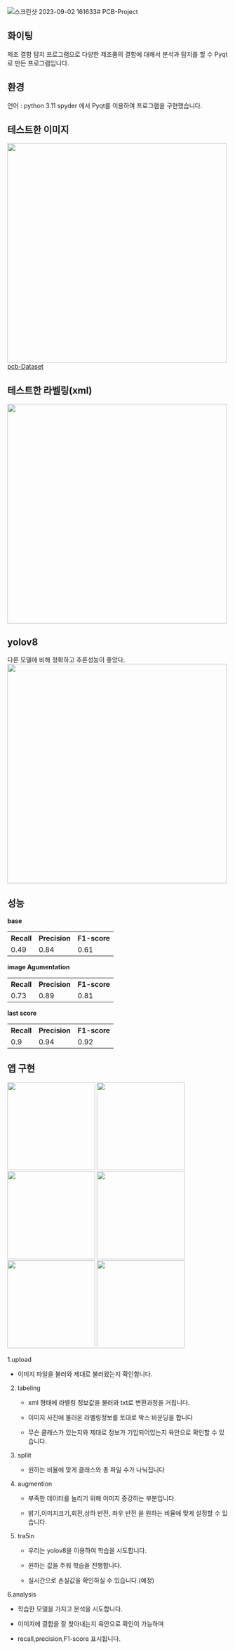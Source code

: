 ![스크린샷 2023-09-02 161633](https://github.com/GoodJinMo/PCB-Project/assets/97722297/f932c8b7-6e2a-44a0-a87b-202e0b7a6559)# PCB-Project
<h2>화이팅</h2>
제조 결함 탐지 프로그램으로 다양한 제조품의 결함에 대해서 분석과 탐지를 할 수 Pyqt로 만든 프로그램입니다.

<h2>환경</h2>
언어 : python 3.11
spyder 에서 Pyqt를 이용하여 프로그램을 구현했습니다.

 <h2>테스트한 이미지</h2>
<img src="https://github.com/GoodJinMo/PCB-Project/assets/97722297/bb6b44c4-ddad-42fa-b200-48557ba732d3" width=500 hight=500>
<a href="https://www.kaggle.com/datasets/akhatova/pcb-defects">pcb-Dataset</a>




<h2>테스트한 라벨링(xml)</h2>

<img src="https://github.com/GoodJinMo/PCB-Project/assets/97722297/f5ba4382-19ed-469a-aaf0-2e4350fec7f8" width=500 hight=500>

<h2>yolov8</h2>
다른 모델에 비해 정확하고 추론성능이 좋았다.

<img src="https://github.com/GoodJinMo/PCB-Project/assets/97722297/e875f856-1cc5-472f-9f73-46158adc2229" width=500 hight=500>

<h2>성능</h2>
<b>base</b>
  <table>
    <tr>
      <th scope="col">Recall</td>
      <th scope="col">Precision</td>
      <th scope="col">F1-score</td>
    </tr>
    <tr>
      <td>0.49</td>
      <td>0.84</td>
      <td>0.61</td>
    </tr>
  </table>

  <b>image Agumentation</b>
   <table>
    <tr>
      <th scope="col">Recall</td>
      <th scope="col">Precision</td>
      <th scope="col">F1-score</td>
    </tr>
    <tr>
      <td>0.73</td>
      <td>0.89</td>
      <td>0.81</td>
    </tr>
  </table>

  <b>last score</b>

  <table>
    <tr>
      <th scope="col">Recall</td>
      <th scope="col">Precision</td>
      <th scope="col">F1-score</td>
    </tr>
    <tr>
      <td>0.9</td>
      <td>0.94</td>
      <td>0.92</td>
    </tr>
  </table>



<h2>앱 구현</h2>

<img src="https://github.com/GoodJinMo/PCB-Project/assets/97722297/14861cc2-5edd-4f8c-a500-aed06770efb1" width=200 hight=200>

<img src="https://github.com/GoodJinMo/PCB-Project/assets/97722297/64c86225-6267-4393-bb8a-26d62dbeab85" width=200 hight=200>

<img src="https://github.com/GoodJinMo/PCB-Project/assets/97722297/cc0b5d24-3f03-45be-ab86-b8e9c348bae6" width=200 hight=200>

<img src="https://github.com/GoodJinMo/PCB-Project/assets/97722297/c3070156-578e-4712-a349-f95374aad554" width=200 hight=200>

<img src="https://github.com/GoodJinMo/PCB-Project/assets/97722297/cb6e7220-1c3f-4c82-9479-e6b814295aad" width=200 hight=200>

<img src="https://github.com/GoodJinMo/PCB-Project/assets/97722297/dc42c759-151d-42fe-ab5b-da8ec062723f" width=200 hight=200>

1.upload 

   -  이미지 파일을 불러와 제대로 불러왔는지 확인합니다.

2. labeling
   
    - xml 형태에 라벨링 정보값을 불러와 txt로 변환과정을 거칩니다.
      
    - 이미지 사진에 불러온 라벨링정보를 토대로 박스 바운딩을 합니다
      
    - 무슨 클래스가 있는지와 제대로 정보가 기입되어있는지 육안으로 확인할 수 있습니다.
3. spllit
   
    - 원하는 비율에 맞게 클래스와 총 파일 수가 나눠집니다

4. augmention
   
    - 부족한 데이터를 늘리기 위해 이미지 증강하는 부분입니다.
      
    - 밝기,이미지크기,회전,상하 반전, 좌우 반전 을 원하는 비율에 맞게 설정할 수 있습니다.
  
5. tra5in
   
    - 우리는 yolov8을 이용하여 학습을 시도합니다.
      
    - 원하는 값을 주워 학습을 진행합니다.
      
    - 실시간으로 손실값을 확인하실 수 있습니다.(예정)
      
6.analysis

   - 학습한 모델을 가지고 분석을 시도합니다.
     
   - 이미지에 결합을 잘 찾아내는지 육안으로 확인이 가능하며
     
   - recall,precision,F1-score 표시됩니다.
   
  
